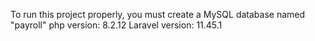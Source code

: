To run this project properly, you must create a MySQL database named "payroll" php version: 8.2.12 Laravel version: 11.45.1

